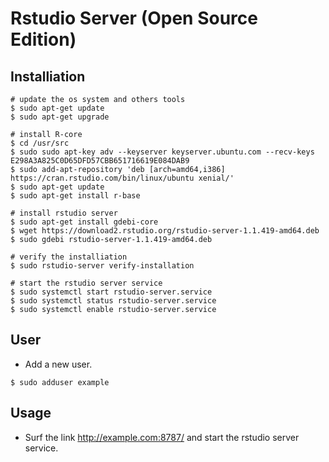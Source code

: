 # Rstudio Server (Open Source Edition)



## Installiation

```shell
# update the os system and others tools
$ sudo apt-get update
$ sudo apt-get upgrade

# install R-core
$ cd /usr/src
$ sudo sudo apt-key adv --keyserver keyserver.ubuntu.com --recv-keys E298A3A825C0D65DFD57CBB651716619E084DAB9
$ sudo add-apt-repository 'deb [arch=amd64,i386] https://cran.rstudio.com/bin/linux/ubuntu xenial/'
$ sudo apt-get update
$ sudo apt-get install r-base

# install rstudio server
$ sudo apt-get install gdebi-core
$ wget https://download2.rstudio.org/rstudio-server-1.1.419-amd64.deb
$ sudo gdebi rstudio-server-1.1.419-amd64.deb

# verify the installiation
$ sudo rstudio-server verify-installation

# start the rstudio server service
$ sudo systemctl start rstudio-server.service
$ sudo systemctl status rstudio-server.service
$ sudo systemctl enable rstudio-server.service
```



## User



* Add a new user.

```shell
$ sudo adduser example
```



## Usage

* Surf the link http://example.com:8787/ and start the rstudio server service.